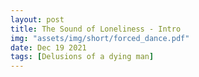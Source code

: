 ```yaml
---
layout: post
title: The Sound of Loneliness - Intro
img: "assets/img/short/forced_dance.pdf"
date: Dec 19 2021
tags: [Delusions of a dying man]
---
```

  
<br><br>
<div align="left">

<iframe src="assets/Loneliness.mp3" allow="autoplay" style="display:none" id="iframeAudio"></iframe>
  
</div>
<br><br>
<br><br>
<br><br>
<br><br>
<br><br>
<br><br> 
